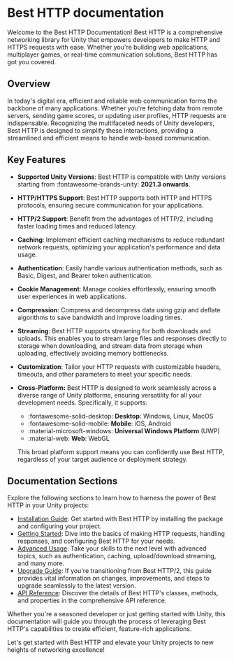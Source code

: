 # Best HTTP documentation

Welcome to the Best HTTP Documentation! Best HTTP is a comprehensive networking library for Unity that empowers developers to make HTTP and HTTPS requests with ease. 
Whether you're building web applications, multiplayer games, or real-time communication solutions, Best HTTP has got you covered.

## Overview
In today's digital era, efficient and reliable web communication forms the backbone of many applications. 
Whether you're fetching data from remote servers, sending game scores, or updating user profiles, HTTP requests are indispensable. 
Recognizing the multifaceted needs of Unity developers, Best HTTP is designed to simplify these interactions, providing a streamlined and efficient means to handle web-based communication.

## Key Features
- **Supported Unity Versions**: Best HTTP is compatible with Unity versions starting from :fontawesome-brands-unity: **2021.3 onwards**.
- **HTTP/HTTPS Support**: Best HTTP supports both HTTP and HTTPS protocols, ensuring secure communication for your applications.
- **HTTP/2 Support**: Benefit from the advantages of HTTP/2, including faster loading times and reduced latency.
- **Caching**: Implement efficient caching mechanisms to reduce redundant network requests, optimizing your application's performance and data usage.
- **Authentication**: Easily handle various authentication methods, such as Basic, Digest, and Bearer token authentication.
- **Cookie Management**: Manage cookies effortlessly, ensuring smooth user experiences in web applications.
- **Compression**: Compress and decompress data using gzip and deflate algorithms to save bandwidth and improve loading times.
- **Streaming**: Best HTTP supports streaming for both downloads and uploads. This enables you to stream large files and responses directly to storage when downloading, and stream data from storage when uploading, effectively avoiding memory bottlenecks.
- **Customization**: Tailor your HTTP requests with customizable headers, timeouts, and other parameters to meet your specific needs.
- **Cross-Platform:** Best HTTP is designed to work seamlessly across a diverse range of Unity platforms, ensuring versatility for all your development needs. Specifically, it supports:
    - :fontawesome-solid-desktop: **Desktop**: Windows, Linux, MacOS
    - :fontawesome-solid-mobile: **Mobile**: iOS, Android
    - :material-microsoft-windows: **Universal Windows Platform** (UWP)
    - :material-web: **Web**: WebGL
    
    This broad platform support means you can confidently use Best HTTP, regardless of your target audience or deployment strategy.

## Documentation Sections

Explore the following sections to learn how to harness the power of Best HTTP in your Unity projects:

- [Installation Guide](installation.md): Get started with Best HTTP by installing the package and configuring your project.
- [Getting Started](guides\getting-started.md): Dive into the basics of making HTTP requests, handling responses, and configuring Best HTTP for your needs.
- [Advanced Usage](advanced-usage\index.md): Take your skills to the next level with advanced topics, such as authentication, caching, upload/download streaming, and many more.
- [Upgrade Guide](upgrade-guide.md): If you're transitioning from Best HTTP/2, this guide provides vital information on changes, improvements, and steps to upgrade seamlessly to the latest version.
- [API Reference](api-reference\index.md): Discover the details of Best HTTP's classes, methods, and properties in the comprehensive API reference.

Whether you're a seasoned developer or just getting started with Unity, this documentation will guide you through the process of leveraging Best HTTP's capabilities to create efficient, feature-rich applications.

Let's get started with Best HTTP and elevate your Unity projects to new heights of networking excellence!